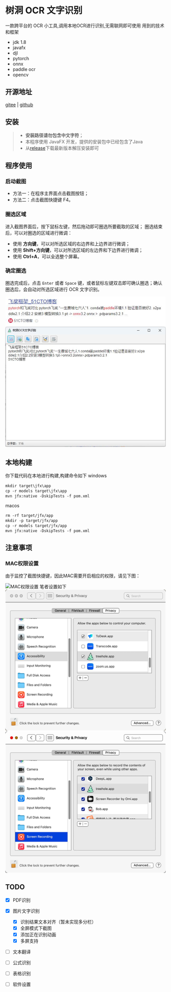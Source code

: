# 树洞 OCR 文字识别
一款跨平台的 OCR 小工具,调用本地OCR进行识别,无需联网即可使用
用到的技术和框架
- jdk 1.8
- javafx
- djl
- pytorch
- onnx
- paddle ocr
- opencv

## 开源地址
[gitee](https://gitee.com/ppnt/tools-ocr) | [github](https://github.com/litongjava/tools-ocr)
## 安装
> - **安装路径请勿包含中文字符**；
> - 本程序使用 JavaFX 开发，提供的安装包中已经包含了Java
> - 从[release](https://github.com/litongjava/tools-ocr/releases/)下载最新版本解压安装即可


## 程序使用
### 启动截图
- 方法一：在程序主界面点击截图按钮；
- 方法二：点击截图快捷键 F4。

### 圈选区域
进入截图界面后，按下鼠标左键，然后拖动即可圈选所要截取的区域；
圈选结束后，可以对圈选的区域进行微调：
- 使用 **方向键**，可以对所选区域的右边界和上边界进行微调；
- 使用 **Shift+方向键**，可以对所选区域的左边界和下边界进行微调；
- 使用 **Ctrl+A**，可以全选整个屏幕。

### 确定圈选
圈选完成后，点击 `Enter` 或者 `Space` 键，或者鼠标左键双击即可确认圈选；确认圈选后，会自动对所选区域进行 OCR 文字识别。

![](readme_files/3.jpg)
![](readme_files/4.jpg)

## 本地构建
你下载代码在本地进行构建,构建命令如下
windows
```
mkdir target\jfx\app
cp -r models target\jfx\app
mvn jfx:native -DskipTests -f pom.xml
```

macos
```shell script
rm -rf target/jfx/app
mkdir -p target/jfx/app
cp -r models target/jfx/app
mvn jfx:native -DskipTests -f pom.xml
```

## 注意事项
### MAC权限设置
由于监控了截图快捷键，因此MAC需要开启相应的权限，请见下图：

![MAC权限设置](http://img.ifish.fun/Fo31NZQIhPNF6m7gOorRGDuKvaZ_)
笔者设置如下
![1](readme_files/1.jpg)
![2](readme_files/2.jpg)

## TODO
- [x] PDF识别
- [x] 图片文字识别
  - [x] 识别结果文本对齐（暂未实现多分栏）
  - [x] 全屏模式下截图
  - [x] 添加正在识别动画
  - [x] 多屏支持
- [ ] 文本翻译
- [ ] 公式识别
- [ ] 表格识别
- [ ] 软件设置

